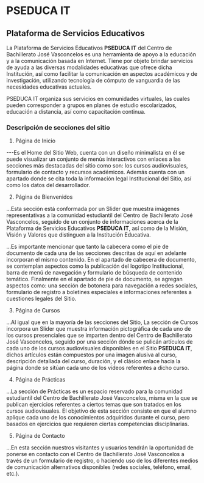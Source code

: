 # PSEDUCA IT
## Plataforma de Servicios Educativos

La Plataforma de Servicios Educativos **PSEDUCA IT** del Centro de Bachillerato José Vasconcelos es una herramienta de apoyo a la educación y a la comunicación basada en Internet. Tiene por objeto brindar servicios de ayuda a las diversas modalidades educativas que ofrece dicha Institución, así como facilitar la
comunicación en aspectos académicos y de investigación, utilizando tecnología de cómputo de vanguardia de las necesidades educativas actuales.

PSEDUCA IT organiza sus servicios en comunidades virtuales, las cuales pueden corresponder a grupos en planes de estudio escolarizados, educación a distancia, así como capacitación continua.

### Descripción de secciones del sitio

1. Página de Inicio

---Es el Home del Sitio Web, cuenta con un diseño minimalista en él se puede visualizar un conjunto de menús interactivos con enlaces a las secciones más destacadas del sitio como son: los cursos audiovisuales, formulario de contacto y recursos académicos. Además cuenta con un apartado donde se cita toda la
información legal Institucional del Sitio, así como los datos del desarrollador.

2. Página de Bienvenidos

...Esta sección está conformada por un Slider que muestra imágenes representativas a la comunidad estudiantil del Centro de Bachillerato José Vasconcelos, seguido de un conjunto de informaciones acerca de la
Plataforma de Servicios Educativos **PSEDUCA IT**, así como de la Misión, Visión y Valores que distinguen a la Institución Educativa.

...Es importante mencionar que tanto la cabecera como el pie de documento de cada una de las secciones descritas de aquí en adelante incorporan el mismo contenido. En el apartado de cabecera de documento, se contemplan aspectos como la publicación del logotipo Institucional, barra de menú de navegación y formulario de búsqueda de contenido temático. Finalmente en el apartado de pie de documento, se agregan aspectos como: una sección de botonera para navegación a redes sociales, formulario de registro a boletines especiales e informaciones referentes a cuestiones legales del Sitio.

3. Página de Cursos

...Al igual que en la mayoría de las secciones del Sitio, La sección de Cursos incorpora un Slider que muestra información pictográfica de cada uno de los cursos presenciales que se imparten dentro del Centro de Bachillerato José Vasconcelos, seguido por una sección dónde se pulicán artículos de cada uno de los cursos audiovisuales disponibles en el Sitio **PSEDUCA IT**, dichos artículos están compuestos por una imagen alusiva al curso, descripción detallada del curso, duración, y el clásico enlace hacia la página donde se sitúan cada uno de los vídeos referentes a dicho curso.

4. Página de Prácticas

...La sección de Prácticas es un espacio reservado para la comunidad estudiantil del Centro de Bachillerato José Vasconcelos, misma en la que se publican ejercicios referentes a ciertos temas que son tratados en los cursos audiovisuales. El objetivo de esta sección consiste en que el alumno aplique cada uno de los conocimientos adquiridos durante el curso, pero basados en ejercicios que requieren ciertas competencias disciplinarias.

5. Página de Contacto

...En esta sección nuestros visitantes y usuarios tendrán la oportunidad de ponerse en contacto con el Centro de Bachillerato José Vasconcelos a través de un formulario de registro, o haciendo uso de los diferentes medios de comunicación alternativos disponibles (redes sociales, teléfono, email, etc.).